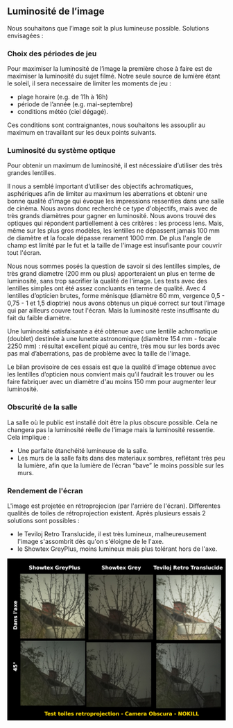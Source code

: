 ## Luminosité de l’image

Nous souhaitons que l’image soit la plus lumineuse possible. Solutions envisagées :

### Choix des périodes de jeu

Pour maximiser la luminosité de l’image la première chose à faire est de maximiser la luminosité du sujet filmé. Notre seule source de lumière étant le soleil, il sera necessaire de limiter les moments de jeu :

- plage horaire (e.g. de 11h à 16h)
- période de l’année (e.g. mai-septembre)
- conditions météo (ciel dégagé).

Ces conditions sont contraignantes, nous souhaitons les assouplir au maximum en travaillant sur les deux points suivants.

### Luminosité du système optique

Pour obtenir un maximum de luminosité, il est nécessiaire d’utiliser des très grandes lentilles.

Il nous a semblé important d’utiliser des objectifs achromatiques, asphériques afin de limiter au maximum les aberrations et obtenir une bonne qualité d’image qui évoque les impressions ressenties dans une salle de cinéma. Nous avons donc recherché ce type d'objectifs, mais avec de très grands diamètres pour gagner en luminosité. Nous avons trouvé des optiques qui répondent partiellement à ces critères : les process lens. Mais, même sur les plus gros modèles, les lentilles ne dépassent jamais 100 mm de diamètre et la focale dépasse rerament 1000 mm. De plus l'angle de champ est limité par le fut et la taille de l'image est insufisante pour couvrir tout l'écran.

Nous nous sommes posés la question de savoir si des lentilles simples, de très grand diametre (200 mm ou plus) apporteraient un plus en terme de luminosité, sans trop sacrifier la qualité de l'image. Les tests avec des lentilles simples ont été assez concluants en terme de qualité. Avec 4 lentilles d’opticien brutes, forme ménisque (diamètre 60 mm, vergence 0,5 - 0,75 - 1 et 1,5 dioptrie) nous avons obtenus un piqué correct sur tout l’image qui par ailleurs couvre tout l'écran. Mais la luminosité reste insuffisante du fait du faible diamètre.

Une luminosité satisfaisante a été obtenue avec une lentille achromatique (doublet) destinée à une lunette astronomique (diamètre 154 mm - focale 2250 mm) : résultat excellent piqué au centre, très mou sur les bords avec pas mal d’aberrations, pas de problème avec la taille de l'image.

Le bilan provisoire de ces essais est que la qualité d'image obtenue avec les lentilles d’opticien nous convient mais qu’il faudrait les trouver ou les faire fabriquer avec un diamètre d'au moins 150 mm pour augmenter leur luminosité.

### Obscurité de la salle

La salle où le public est installé doit être la plus obscure possible. Cela ne changera pas la luminosité réelle de l’image mais la luminosité ressentie.
 Cela implique :

- Une parfaite étanchéité lumineuse de la salle.
- Les murs de la salle faits dans des materiaux sombres, reflétant très peu la lumière, afin que la lumière de l’écran “bave” le moins possible sur les murs.

### Rendement de l'écran

L'image est projetée en rétroprojecion (par l'arriére de l'écran). Differentes qualités de toiles de rétroprojection existent. Après plusieurs essais 2 solutions sont possibles :
- le Teviloj Retro Translucide, il est très lumineux, malheureusement l'image s'assombrit dès qu'on s'éloigne de le l'axe.
- le Showtex GreyPlus, moins lumineux mais plus tolérant hors de l'axe.

![test toiles retroproj](../img/test-toiles-retroproj.jpg)
